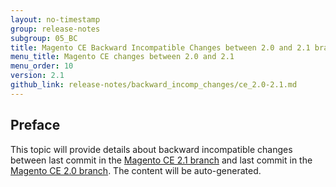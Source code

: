 ```yaml
---
layout: no-timestamp
group: release-notes
subgroup: 05_BC
title: Magento CE Backward Incompatible Changes between 2.0 and 2.1 branches
menu_title: Magento CE changes between 2.0 and 2.1
menu_order: 10
version: 2.1
github_link: release-notes/backward_incomp_changes/ce_2.0-2.1.md
---
```


## Preface

This topic will provide details about backward incompatible changes between last commit in the [Magento CE 2.1 branch](https://github.com/magento/magento2/tree/2.1) and last commit in the [Magento CE 2.0 branch](https://github.com/magento/magento2/tree/2.0). The content will be auto-generated.
